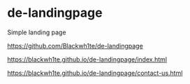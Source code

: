 # de-landingpage
 Simple landing page
 
https://github.com/Blackwh1te/de-landingpage  

https://blackwh1te.github.io/de-landingpage/index.html  

https://blackwh1te.github.io/de-landingpage/contact-us.html  

